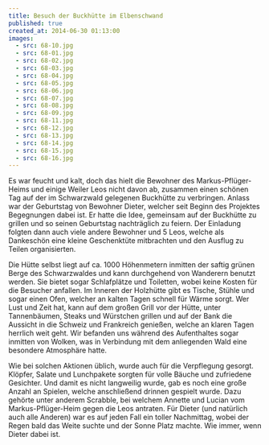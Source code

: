 ```yaml
---
title: Besuch der Buckhütte im Elbenschwand
published: true
created_at: 2014-06-30 01:13:00
images:
  - src: 68-10.jpg
  - src: 68-01.jpg
  - src: 68-02.jpg
  - src: 68-03.jpg
  - src: 68-04.jpg
  - src: 68-05.jpg
  - src: 68-06.jpg
  - src: 68-07.jpg
  - src: 68-08.jpg
  - src: 68-09.jpg
  - src: 68-11.jpg
  - src: 68-12.jpg
  - src: 68-13.jpg
  - src: 68-14.jpg
  - src: 68-15.jpg
  - src: 68-16.jpg
---
```


Es war feucht und kalt, doch das hielt die Bewohner des Markus-Pflüger-Heims und einige Weiler Leos nicht davon ab, zusammen einen schönen Tag auf der im Schwarzwald gelegenen Buckhütte zu verbringen. Anlass war der Geburtstag von Bewohner Dieter, welcher seit Beginn des Projektes Begegnungen dabei ist. Er hatte die Idee, gemeinsam auf der Buckhütte zu grillen und so seinen Geburtstag nachträglich zu feiern. Der Einladung folgten dann auch viele andere Bewohner und 5 Leos, welche als Dankeschön eine kleine Geschenktüte mitbrachten und den Ausflug zu Teilen organisierten.

Die Hütte selbst liegt auf ca. 1000 Höhenmetern inmitten der saftig grünen Berge des Schwarzwaldes und kann durchgehend von Wanderern benutzt werden. Sie bietet sogar Schlafplätze und Toiletten, wobei keine Kosten für die Besucher anfallen. Im Inneren der Holzhütte gibt es Tische, Stühle und sogar einen Ofen, welcher an kalten Tagen schnell für Wärme sorgt. Wer Lust und Zeit hat, kann auf dem großen Grill vor der Hütte, unter Tannenbäumen, Steaks und Würstchen grillen und auf der Bank die Aussicht in die Schweiz und Frankreich genießen, welche an klaren Tagen herrlich weit geht. Wir befanden uns während des Aufenthaltes sogar inmitten von Wolken, was in Verbindung mit dem anliegenden Wald eine besondere Atmosphäre hatte.

Wie bei solchen Aktionen üblich, wurde auch für die Verpflegung gesorgt. Klöpfer, Salate und Lunchpakete sorgten für volle Bäuche und zufriedene Gesichter. Und damit es nicht langweilig wurde, gab es noch eine große Anzahl an Spielen, welche anschließend drinnen gespielt wurde. Dazu gehörte unter anderem Scrabble, bei welchem Annette und Lucian vom Markus-Pflüger-Heim gegen die Leos antraten. Für Dieter (und natürlich auch alle Anderen) war es auf jeden Fall ein toller Nachmittag, wobei der Regen bald das Weite suchte und der Sonne Platz machte. Wie immer, wenn Dieter dabei ist.
